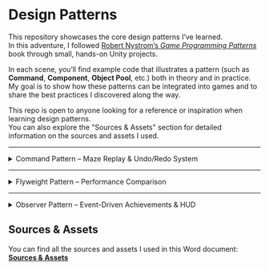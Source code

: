# Design Patterns

This repository showcases the core design patterns I’ve learned.  
In this adventure, I followed [Robert Nystrom’s *Game Programming Patterns*](https://gameprogrammingpatterns.com/) book through small, hands-on Unity projects.  

In each scene, you’ll find example code that illustrates a pattern (such as **Command**, **Component**, **Object Pool**, etc.) both in theory and in practice.  
My goal is to show how these patterns can be integrated into games and to share the best practices I discovered along the way.  

This repo is open to anyone looking for a reference or inspiration when learning design patterns.  
You can also explore the "Sources & Assets" section for detailed information on the sources and assets I used.

---

<details>
<summary>Command Pattern – Maze Replay & Undo/Redo System</summary>

## Command Pattern – Maze Replay & Undo/Redo System

This Unity project demonstrates the **Command Design Pattern** through an interactive maze game.

The player controls a **red cube** and must navigate it across valid tiles to reach the **star**.  
Every movement is stored as a **command**, enabling two key features:
- **Undo**: Reverse the last move.
- **Redo**: Reapply a previously undone move.

When the player reaches the star, the **entire move history** is automatically **replayed**, showcasing how the Command Pattern can store, reverse, and re-execute actions.

🎥 **Demo:**  

https://github.com/user-attachments/assets/d26b3d3e-f7db-44a8-83c8-231620d9dd5b

### Features
- Movement control using the Command Pattern.
- Undo and Redo functionality for player moves.
- Automatic replay of all moves upon reaching the goal.
- Clear example of decoupling input handling from execution logic.

### How It Works
1. **Input Handling** – Player input is translated into movement commands.
2. **Command Execution** – The player cube moves according to the executed command.
3. **History Tracking** – Commands are stored in a stack for undo/redo operations.
4. **Replay** – When the star is reached, commands are executed in sequence to replay the path.

</details>

---

<details>
<summary>Flyweight Pattern – Performance Comparison</summary>

## Flyweight Pattern – Performance Comparison

This Unity project demonstrates the **Flyweight Design Pattern** by comparing two versions of a simple carrot spawning system:  
1. **Non-Flyweight Version** – Each object holds its own unique data, resulting in higher memory usage and draw calls.  
2. **Flyweight Version** – Shared intrinsic data between objects reduces memory usage and improves rendering performance.

The purpose of this project is to show how applying the Flyweight Pattern can optimize **memory consumption** and **batch rendering** in Unity.

<p align="center">
  <img src="https://github.com/user-attachments/assets/c516adbd-41d9-4c38-a2b4-3f03bec85e7b" alt="Non-Flyweight" width="45%" />
  <img src="https://github.com/user-attachments/assets/26c809e7-1107-4c79-928c-59211f232e8e" alt="Flyweight" width="45%" />
</p>

### Key Takeaways
- Flyweight Pattern is highly effective for scenarios where many similar objects share common data.  
- This optimization is particularly useful for games with large numbers of repeated objects, such as bullets, tiles, or vegetation.

</details>

---
<details>
<summary>Observer Pattern – Event-Driven Achievements & HUD</summary>

## Observer Pattern – Event-Driven Achievements & HUD

This Unity scene applies the **Observer Design Pattern** to keep achievements and HUD updates **decoupled** from the event producers.  
When the player collects carrots/cauliflowers, jumps 12 times, or checks the mailbox, the relevant **achievement icon switches from grayscale to colored**, and the HUD counters update in real time.  
Progress **persists visually** even if the UI panel was closed; once opened, it reflects the correct state immediately thanks to a lightweight “replay on subscribe” mechanism.

🎥 **Demo:**  


https://github.com/user-attachments/assets/2597f4fb-8082-4993-863e-3c20426cba4c



### Features
- **Loose coupling:** Producers (Subjects) and listeners (Observers) are independent.
- **Achievements:**
  - Collect **9 carrots**
  - Collect **9 cauliflowers**
  - **Jump 12 times**
  - **Check the mailbox** (press **E** near it)
- **HUD:** Carrot/cauliflower counters update instantly.
- **Visual state:** Start with **grayscale** sprites, switch to **colored** on completion.
- **Replay on subscribe:** New listeners receive the current state right away.
- **Minimal core:** `ISubject<T>` / `IObserver<T>` only; no event bus, no third-party libs.

### How It Works
1. **Subjects**
   - `JumpSubject` → increments and notifies on each successful jump.
   - `CollectSubject` → tracks carrot/cauliflower counts and notifies.
   - `MailboxSubject` → one-time mailbox check, then notifies.
2. **Observers**
   - `HUDCounter` → updates HUD texts.
   - `AchievementIcon_CollectThreshold` → unlocks at **9/9** for the configured item type.
   - `AchievementIcon_JumpThreshold` → unlocks at **12** jumps.
   - `AchievementIcon_Mailbox` → unlocks on mailbox check.
3. **Replay**  
   Each Subject **replays** its current state to new subscribers so the UI shows correct progress even if the panel was previously inactive.
</details>



## Sources & Assets
You can find all the sources and assets I used in this Word document:  
[**Sources & Assets**](https://docs.google.com/document/d/1LrV8sxgsNLd5clktmgWa2SVCkJgxFOmjXMhrLYuYcd8/edit?usp=sharing)
